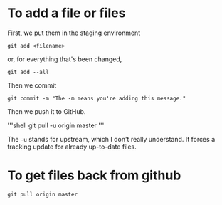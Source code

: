 # To add a file or files
First, we put them in the staging environment

```shell
git add <filename>
```

or, for everything that's been changed,

```shell
git add --all
```

Then we commit

```shell
git commit -m "The -m means you're adding this message."
```

Then we push it to GitHub.

'''shell
git pull -u origin master
'''

The `-u` stands for upstream, which I don't really understand. It forces a tracking update for already up-to-date files.


# To get files back from github

```shell
git pull origin master
```